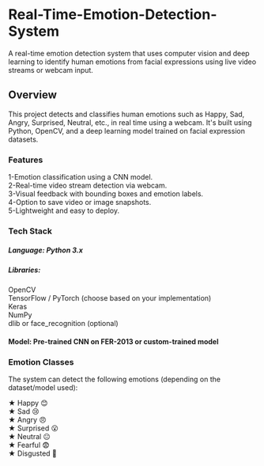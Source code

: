 # Real-Time-Emotion-Detection-System

A real-time emotion detection system that uses computer vision and deep learning to identify human emotions from facial expressions using live video streams or webcam input.

## Overview
This project detects and classifies human emotions such as Happy, Sad, Angry, Surprised, Neutral, etc., in real time using a webcam. It's built using Python, OpenCV, and a deep learning model trained on facial expression datasets.

### Features
1-Emotion classification using a CNN model. <br>
2-Real-time video stream detection via webcam. <br>
3-Visual feedback with bounding boxes and emotion labels. <br>
4-Option to save video or image snapshots. <br>
5-Lightweight and easy to deploy.<br>


### Tech Stack
##### Language: Python 3.x <br>
##### Libraries: <br>
OpenCV <br>
TensorFlow / PyTorch (choose based on your implementation) <br>
Keras<br>
NumPy <br>
dlib or face_recognition (optional) <br>
#### Model: Pre-trained CNN on FER-2013 or custom-trained model

### Emotion Classes
The system can detect the following emotions (depending on the dataset/model used):

★ Happy 😊 <br>
★ Sad 😢<br>
★ Angry 😠<br>
★ Surprised 😮<br>
★ Neutral 😐<br>
★ Fearful 😨<br>
★ Disgusted 🤢<br>

